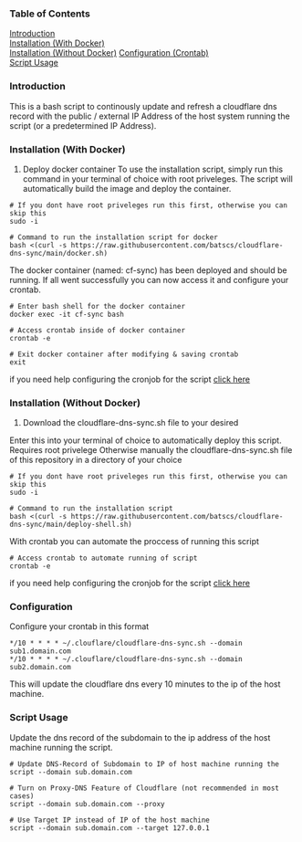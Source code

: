 ### Table of Contents  
[Introduction](#introduction)  
[Installation (With Docker)](#docker-installation)  
[Installation (Without Docker)](#installation) 
[Configuration (Crontab)](#configuration)  
[Script Usage](#script)  

<a name="introduction"/>

### Introduction
This is a bash script to continously update and refresh a cloudflare dns record with the public / external IP Address of the host system running the script (or a predetermined IP Address).

<a name="docker-installation"/>

### Installation (With Docker)
1. Deploy docker container
To use the installation script, simply run this command in your terminal of choice with root priveleges. The script will automatically build the image and deploy the container.
```
# If you dont have root priveleges run this first, otherwise you can skip this
sudo -i

# Command to run the installation script for docker
bash <(curl -s https://raw.githubusercontent.com/batscs/cloudflare-dns-sync/main/docker.sh)
```
The docker container (named: cf-sync) has been deployed and should be running. If all went successfully you can now access it and configure your crontab.
```
# Enter bash shell for the docker container
docker exec -it cf-sync bash

# Access crontab inside of docker container
crontab -e

# Exit docker container after modifying & saving crontab
exit
```
if you need help configuring the cronjob for the script [click here](#configuration)  

<a name="installation"/>

### Installation (Without Docker)
1. Download the cloudflare-dns-sync.sh file to your desired  
  
Enter this into your terminal of choice to automatically deploy this script. Requires root privelege
Otherwise manually the cloudflare-dns-sync.sh file of this repository in a directory of your choice
```
# If you dont have root priveleges run this first, otherwise you can skip this
sudo -i

# Command to run the installation script
bash <(curl -s https://raw.githubusercontent.com/batscs/cloudflare-dns-sync/main/deploy-shell.sh)
```

With crontab you can automate the proccess of running this script
```
# Access crontab to automate running of script
crontab -e
```
if you need help configuring the cronjob for the script [click here](#configuration)  

<a name="configuration"/>

### Configuration

Configure your crontab in this format
```
*/10 * * * * ~/.clouflare/cloudflare-dns-sync.sh --domain sub1.domain.com
*/10 * * * * ~/.clouflare/cloudflare-dns-sync.sh --domain sub2.domain.com
```
This will update the cloudflare dns every 10 minutes to the ip of the host machine. 

<a name="script"/>

### Script Usage
Update the dns record of the subdomain to the ip address of the host machine running the script.
```
# Update DNS-Record of Subdomain to IP of host machine running the 
script --domain sub.domain.com

# Turn on Proxy-DNS Feature of Cloudflare (not recommended in most cases)
script --domain sub.domain.com --proxy

# Use Target IP instead of IP of the host machine
script --domain sub.domain.com --target 127.0.0.1
``` 

